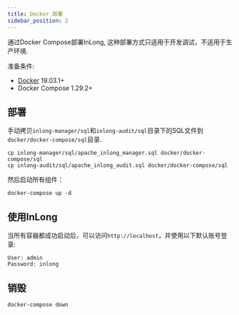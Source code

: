 ```yaml
---
title: Docker 部署
sidebar_position: 2
---
```


通过Docker Compose部署InLong, 这种部署方式只适用于开发调试，不适用于生产环境.

准备条件:
- [Docker](https://docs.docker.com/engine/install/) 19.03.1+
- Docker Compose 1.29.2+

## 部署

手动拷贝`inlong-manager/sql`和`inlong-audit/sql`目录下的SQL文件到`docker/docker-compose/sql`目录.
```shell
cp inlong-manager/sql/apache_inlong_manager.sql docker/docker-compose/sql
cp inlong-audit/sql/apache_inlong_audit.sql docker/docker-compose/sql
```

然后启动所有组件：
```
docker-compose up -d
```

## 使用InLong
当所有容器都成功启动后，可以访问`http://localhost`，并使用以下默认账号登录:
```
User: admin
Password: inlong
```

## 销毁
```
docker-compose down
```